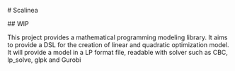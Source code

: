 # Scalinea

## WIP

This project provides a mathematical programming modeling library. It aims to provide a DSL for the creation of linear and quadratic optimization model. It will provide a model in a LP format file, readable with solver such as CBC, lp_solve, glpk and Gurobi


